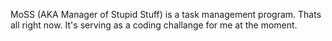 MoSS (AKA Manager of Stupid Stuff) is a task management program. Thats all right now. It's serving as a coding challange for me at the moment.
